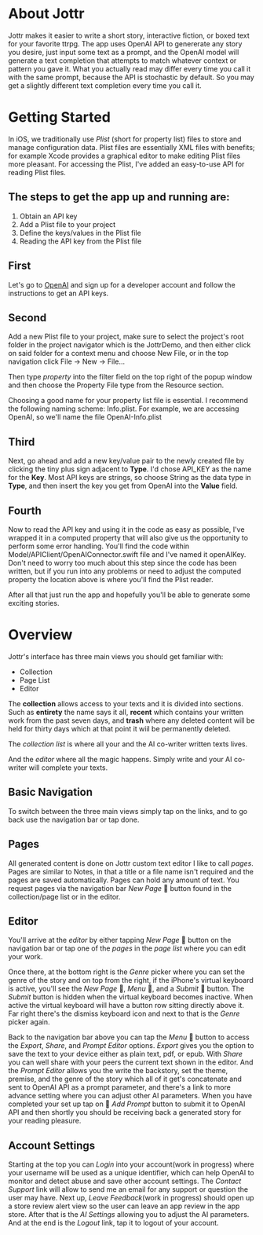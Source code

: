 # About Jottr
Jottr makes it easier to write a short story, interactive fiction, or boxed text for your favorite ttrpg. The app uses OpenAI API to genererate any story you desire, just input some text as a prompt, and the OpenAI model will generate a text completion that attempts to match whatever context or pattern you gave it. 
What you actually read may differ every time you call it with the same prompt, because the API is stochastic by default. So you may get a slightly different text completion every time you call it. 

# Getting Started
In iOS, we traditionally use *Plist* (short for property list) files to store and manage configuration data. Plist files 
are essentially XML files with benefits; for example Xcode provides a graphical editor to make editing Plist files more 
pleasant. For accessing the Plist, I've added an easy-to-use API for reading Plist files.

## The steps to get the app up and running are:
1. Obtain an API key
2. Add a Plist file to your project
3. Define the keys/values in the Plist file
4. Reading the API key from the Plist file

## First
Let's go to [OpenAI](https://www.openai.com) and sign up for a developer account and follow the instructions to get 
an API keys.

## Second
Add a new Plist file to your project, make sure to select the project's root folder in the project navigator which is 
the JottrDemo, and then either click on said folder for a context menu and choose New File, or in the top navigation click 
File -> New -> File...

Then type *property* into the filter field on the top right of the popup window and then choose the Property File type 
from the Resource section.

Choosing a good name for your property list file is essential. I recommend the following naming scheme: 
<name of the API>Info.plist. For example, we are accessing OpenAI, so we'll name the file OpenAI-Info.plist

## Third
Next, go ahead and add a new key/value pair to the newly created file by clicking the tiny plus sign adjacent to **Type**. 
I'd chose API_KEY as the name for the **Key**. Most API keys are strings, so choose String as the data type in **Type**, 
and then insert the key you get from OpenAI into the **Value** field.

## Fourth
Now to read the API key and using it in the code as easy as possible, I've wrapped it in a computed property that 
will also give us the opportunity to perform some error handling. You'll find the code within 
Model/APIClient/OpenAIConnector.swift file and I've named it openAIKey. 
Don't need to worry too much about this step since the code has been written, but if you run into any problems or need to adjust the computed property the location above is where you'll find the Plist reader.

After all that just run the app and hopefully you'll be able to generate some exciting stories.

# Overview
Jottr's interface has three main views you should get familiar with:

- Collection
- Page List
- Editor

The **collection** allows access to your texts and it is divided into sections. Such as **entirety** the name says it all, **recent** which contains your written work from the past seven days, and **trash** where any deleted content will be held for thirty days which at that point it wiil be permanently deleted.

The *collection list* is where all your and the AI co-writer written texts lives.

And the *editor* where all the magic happens. Simply write and your AI co-writer will complete your texts.

## Basic Navigation
To switch between the three main views simply tap on the links, and to go back use the navigation bar or tap done. 

## Pages
All generated content is done on Jottr custom text editor I like to call *pages*. Pages are similar to Notes, in that a title or a file name isn't required and the pages are saved automatically. Pages can hold any amount of text.
You request pages via the navigation bar *New Page* 􀈎 button found in the collection/page list or in the editor.

## Editor
You'll arrive at the *editor* by either tapping *New Page* 􀈎 button on the navigation bar or tap one of the *pages* in the *page list* where you can edit your work. 

Once there, at the bottom right is the *Genre* picker where you can set the genre of the story and on top from the right, if the iPhone's virtual keyboard is active, you'll see the *New Page* 􀈎, *Menu* 􀍡, and a *Submit* 􀄨 button. The *Submit* button is hidden when the virtual keyboard becomes inactive. When active the virtual keyboard will have a button row sitting directly above it. Far right there's the dismiss keyboard icon and next to that is the *Genre* picker again.

Back to the navigation bar above you can tap the *Menu* 􀍡 button to access the *Export*, *Share*, and *Prompt Editor* options. *Export* gives you the option to save the text to your device either as plain text, pdf, or epub. With *Share* you can well share with your peers the current text shown in the editor. And the *Prompt Editor* allows you the write the backstory, set the theme, premise, and the genre of the story which all of it get's concatenate and sent to OpenAI API as a prompt parameter, and there's a link to more advance setting where you can adjust other AI parameters. When you have completed your set up tap on 􀃜 *Add Prompt* button to submit it to OpenAI API and then shortly you should be receiving back a generated story for your reading pleasure.

## Account Settings
Starting at the top you can *Login* into your account(work in progress) where your username will be used as a unique identifier, which can help OpenAI to monitor and detect abuse and save other account settings. The *Contact Support* link will allow to send me an email for any support or question the user may have. Next up, *Leave Feedback*(work in progress) should open up a store review alert view so the user can leave an app review in the app store. After that is the *AI Settings* allowing you to adjust the AI parameters. And at the end is the *Logout* link, tap it to logout of your account.
